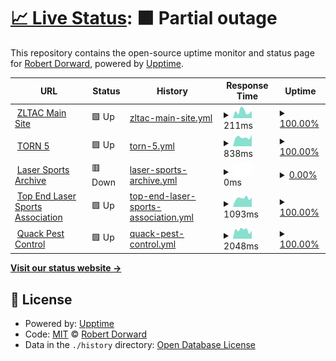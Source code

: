# [📈 Live Status](https://status.tr1cky.au): <!--live status--> **🟧 Partial outage**

This repository contains the open-source uptime monitor and status page for [Robert Dorward](https://tr1cky.au), powered by [Upptime](https://github.com/upptime/upptime).

<!--start: status pages-->
<!-- This summary is generated by Upptime (https://github.com/upptime/upptime) -->
<!-- Do not edit this manually, your changes will be overwritten -->
<!-- prettier-ignore -->
| URL | Status | History | Response Time | Uptime |
| --- | ------ | ------- | ------------- | ------ |
| <img alt="" src="https://icons.duckduckgo.com/ip3/zltac.com.au.ico" height="13"> [ZLTAC Main Site](https://zltac.com.au) | 🟩 Up | [zltac-main-site.yml](https://github.com/DorwardTech/status/commits/HEAD/history/zltac-main-site.yml) | <details><summary><img alt="Response time graph" src="./graphs/zltac-main-site/response-time-week.png" height="20"> 211ms</summary><br><a href="https://status.tr1cky.au/history/zltac-main-site"><img alt="Response time 205" src="https://img.shields.io/endpoint?url=https%3A%2F%2Fraw.githubusercontent.com%2FDorwardTech%2Fstatus%2FHEAD%2Fapi%2Fzltac-main-site%2Fresponse-time.json"></a><br><a href="https://status.tr1cky.au/history/zltac-main-site"><img alt="24-hour response time 229" src="https://img.shields.io/endpoint?url=https%3A%2F%2Fraw.githubusercontent.com%2FDorwardTech%2Fstatus%2FHEAD%2Fapi%2Fzltac-main-site%2Fresponse-time-day.json"></a><br><a href="https://status.tr1cky.au/history/zltac-main-site"><img alt="7-day response time 211" src="https://img.shields.io/endpoint?url=https%3A%2F%2Fraw.githubusercontent.com%2FDorwardTech%2Fstatus%2FHEAD%2Fapi%2Fzltac-main-site%2Fresponse-time-week.json"></a><br><a href="https://status.tr1cky.au/history/zltac-main-site"><img alt="30-day response time 213" src="https://img.shields.io/endpoint?url=https%3A%2F%2Fraw.githubusercontent.com%2FDorwardTech%2Fstatus%2FHEAD%2Fapi%2Fzltac-main-site%2Fresponse-time-month.json"></a><br><a href="https://status.tr1cky.au/history/zltac-main-site"><img alt="1-year response time 205" src="https://img.shields.io/endpoint?url=https%3A%2F%2Fraw.githubusercontent.com%2FDorwardTech%2Fstatus%2FHEAD%2Fapi%2Fzltac-main-site%2Fresponse-time-year.json"></a></details> | <details><summary><a href="https://status.tr1cky.au/history/zltac-main-site">100.00%</a></summary><a href="https://status.tr1cky.au/history/zltac-main-site"><img alt="All-time uptime 99.98%" src="https://img.shields.io/endpoint?url=https%3A%2F%2Fraw.githubusercontent.com%2FDorwardTech%2Fstatus%2FHEAD%2Fapi%2Fzltac-main-site%2Fuptime.json"></a><br><a href="https://status.tr1cky.au/history/zltac-main-site"><img alt="24-hour uptime 100.00%" src="https://img.shields.io/endpoint?url=https%3A%2F%2Fraw.githubusercontent.com%2FDorwardTech%2Fstatus%2FHEAD%2Fapi%2Fzltac-main-site%2Fuptime-day.json"></a><br><a href="https://status.tr1cky.au/history/zltac-main-site"><img alt="7-day uptime 100.00%" src="https://img.shields.io/endpoint?url=https%3A%2F%2Fraw.githubusercontent.com%2FDorwardTech%2Fstatus%2FHEAD%2Fapi%2Fzltac-main-site%2Fuptime-week.json"></a><br><a href="https://status.tr1cky.au/history/zltac-main-site"><img alt="30-day uptime 100.00%" src="https://img.shields.io/endpoint?url=https%3A%2F%2Fraw.githubusercontent.com%2FDorwardTech%2Fstatus%2FHEAD%2Fapi%2Fzltac-main-site%2Fuptime-month.json"></a><br><a href="https://status.tr1cky.au/history/zltac-main-site"><img alt="1-year uptime 99.98%" src="https://img.shields.io/endpoint?url=https%3A%2F%2Fraw.githubusercontent.com%2FDorwardTech%2Fstatus%2FHEAD%2Fapi%2Fzltac-main-site%2Fuptime-year.json"></a></details>
| <img alt="" src="https://icons.duckduckgo.com/ip3/torn.lasersports.au.ico" height="13"> [TORN 5](https://torn.lasersports.au) | 🟩 Up | [torn-5.yml](https://github.com/DorwardTech/status/commits/HEAD/history/torn-5.yml) | <details><summary><img alt="Response time graph" src="./graphs/torn-5/response-time-week.png" height="20"> 838ms</summary><br><a href="https://status.tr1cky.au/history/torn-5"><img alt="Response time 813" src="https://img.shields.io/endpoint?url=https%3A%2F%2Fraw.githubusercontent.com%2FDorwardTech%2Fstatus%2FHEAD%2Fapi%2Ftorn-5%2Fresponse-time.json"></a><br><a href="https://status.tr1cky.au/history/torn-5"><img alt="24-hour response time 1067" src="https://img.shields.io/endpoint?url=https%3A%2F%2Fraw.githubusercontent.com%2FDorwardTech%2Fstatus%2FHEAD%2Fapi%2Ftorn-5%2Fresponse-time-day.json"></a><br><a href="https://status.tr1cky.au/history/torn-5"><img alt="7-day response time 838" src="https://img.shields.io/endpoint?url=https%3A%2F%2Fraw.githubusercontent.com%2FDorwardTech%2Fstatus%2FHEAD%2Fapi%2Ftorn-5%2Fresponse-time-week.json"></a><br><a href="https://status.tr1cky.au/history/torn-5"><img alt="30-day response time 839" src="https://img.shields.io/endpoint?url=https%3A%2F%2Fraw.githubusercontent.com%2FDorwardTech%2Fstatus%2FHEAD%2Fapi%2Ftorn-5%2Fresponse-time-month.json"></a><br><a href="https://status.tr1cky.au/history/torn-5"><img alt="1-year response time 813" src="https://img.shields.io/endpoint?url=https%3A%2F%2Fraw.githubusercontent.com%2FDorwardTech%2Fstatus%2FHEAD%2Fapi%2Ftorn-5%2Fresponse-time-year.json"></a></details> | <details><summary><a href="https://status.tr1cky.au/history/torn-5">100.00%</a></summary><a href="https://status.tr1cky.au/history/torn-5"><img alt="All-time uptime 100.00%" src="https://img.shields.io/endpoint?url=https%3A%2F%2Fraw.githubusercontent.com%2FDorwardTech%2Fstatus%2FHEAD%2Fapi%2Ftorn-5%2Fuptime.json"></a><br><a href="https://status.tr1cky.au/history/torn-5"><img alt="24-hour uptime 100.00%" src="https://img.shields.io/endpoint?url=https%3A%2F%2Fraw.githubusercontent.com%2FDorwardTech%2Fstatus%2FHEAD%2Fapi%2Ftorn-5%2Fuptime-day.json"></a><br><a href="https://status.tr1cky.au/history/torn-5"><img alt="7-day uptime 100.00%" src="https://img.shields.io/endpoint?url=https%3A%2F%2Fraw.githubusercontent.com%2FDorwardTech%2Fstatus%2FHEAD%2Fapi%2Ftorn-5%2Fuptime-week.json"></a><br><a href="https://status.tr1cky.au/history/torn-5"><img alt="30-day uptime 100.00%" src="https://img.shields.io/endpoint?url=https%3A%2F%2Fraw.githubusercontent.com%2FDorwardTech%2Fstatus%2FHEAD%2Fapi%2Ftorn-5%2Fuptime-month.json"></a><br><a href="https://status.tr1cky.au/history/torn-5"><img alt="1-year uptime 100.00%" src="https://img.shields.io/endpoint?url=https%3A%2F%2Fraw.githubusercontent.com%2FDorwardTech%2Fstatus%2FHEAD%2Fapi%2Ftorn-5%2Fuptime-year.json"></a></details>
| <img alt="" src="https://icons.duckduckgo.com/ip3/archive.lasersports.au.ico" height="13"> [Laser Sports Archive](https://archive.lasersports.au) | 🟥 Down | [laser-sports-archive.yml](https://github.com/DorwardTech/status/commits/HEAD/history/laser-sports-archive.yml) | <details><summary><img alt="Response time graph" src="./graphs/laser-sports-archive/response-time-week.png" height="20"> 0ms</summary><br><a href="https://status.tr1cky.au/history/laser-sports-archive"><img alt="Response time 0" src="https://img.shields.io/endpoint?url=https%3A%2F%2Fraw.githubusercontent.com%2FDorwardTech%2Fstatus%2FHEAD%2Fapi%2Flaser-sports-archive%2Fresponse-time.json"></a><br><a href="https://status.tr1cky.au/history/laser-sports-archive"><img alt="24-hour response time 0" src="https://img.shields.io/endpoint?url=https%3A%2F%2Fraw.githubusercontent.com%2FDorwardTech%2Fstatus%2FHEAD%2Fapi%2Flaser-sports-archive%2Fresponse-time-day.json"></a><br><a href="https://status.tr1cky.au/history/laser-sports-archive"><img alt="7-day response time 0" src="https://img.shields.io/endpoint?url=https%3A%2F%2Fraw.githubusercontent.com%2FDorwardTech%2Fstatus%2FHEAD%2Fapi%2Flaser-sports-archive%2Fresponse-time-week.json"></a><br><a href="https://status.tr1cky.au/history/laser-sports-archive"><img alt="30-day response time 0" src="https://img.shields.io/endpoint?url=https%3A%2F%2Fraw.githubusercontent.com%2FDorwardTech%2Fstatus%2FHEAD%2Fapi%2Flaser-sports-archive%2Fresponse-time-month.json"></a><br><a href="https://status.tr1cky.au/history/laser-sports-archive"><img alt="1-year response time 0" src="https://img.shields.io/endpoint?url=https%3A%2F%2Fraw.githubusercontent.com%2FDorwardTech%2Fstatus%2FHEAD%2Fapi%2Flaser-sports-archive%2Fresponse-time-year.json"></a></details> | <details><summary><a href="https://status.tr1cky.au/history/laser-sports-archive">0.00%</a></summary><a href="https://status.tr1cky.au/history/laser-sports-archive"><img alt="All-time uptime 0.00%" src="https://img.shields.io/endpoint?url=https%3A%2F%2Fraw.githubusercontent.com%2FDorwardTech%2Fstatus%2FHEAD%2Fapi%2Flaser-sports-archive%2Fuptime.json"></a><br><a href="https://status.tr1cky.au/history/laser-sports-archive"><img alt="24-hour uptime 0.00%" src="https://img.shields.io/endpoint?url=https%3A%2F%2Fraw.githubusercontent.com%2FDorwardTech%2Fstatus%2FHEAD%2Fapi%2Flaser-sports-archive%2Fuptime-day.json"></a><br><a href="https://status.tr1cky.au/history/laser-sports-archive"><img alt="7-day uptime 0.00%" src="https://img.shields.io/endpoint?url=https%3A%2F%2Fraw.githubusercontent.com%2FDorwardTech%2Fstatus%2FHEAD%2Fapi%2Flaser-sports-archive%2Fuptime-week.json"></a><br><a href="https://status.tr1cky.au/history/laser-sports-archive"><img alt="30-day uptime 0.00%" src="https://img.shields.io/endpoint?url=https%3A%2F%2Fraw.githubusercontent.com%2FDorwardTech%2Fstatus%2FHEAD%2Fapi%2Flaser-sports-archive%2Fuptime-month.json"></a><br><a href="https://status.tr1cky.au/history/laser-sports-archive"><img alt="1-year uptime 0.00%" src="https://img.shields.io/endpoint?url=https%3A%2F%2Fraw.githubusercontent.com%2FDorwardTech%2Fstatus%2FHEAD%2Fapi%2Flaser-sports-archive%2Fuptime-year.json"></a></details>
| <img alt="" src="https://icons.duckduckgo.com/ip3/nt.lasersports.au.ico" height="13"> [Top End Laser Sports Association](https://nt.lasersports.au) | 🟩 Up | [top-end-laser-sports-association.yml](https://github.com/DorwardTech/status/commits/HEAD/history/top-end-laser-sports-association.yml) | <details><summary><img alt="Response time graph" src="./graphs/top-end-laser-sports-association/response-time-week.png" height="20"> 1093ms</summary><br><a href="https://status.tr1cky.au/history/top-end-laser-sports-association"><img alt="Response time 1068" src="https://img.shields.io/endpoint?url=https%3A%2F%2Fraw.githubusercontent.com%2FDorwardTech%2Fstatus%2FHEAD%2Fapi%2Ftop-end-laser-sports-association%2Fresponse-time.json"></a><br><a href="https://status.tr1cky.au/history/top-end-laser-sports-association"><img alt="24-hour response time 1159" src="https://img.shields.io/endpoint?url=https%3A%2F%2Fraw.githubusercontent.com%2FDorwardTech%2Fstatus%2FHEAD%2Fapi%2Ftop-end-laser-sports-association%2Fresponse-time-day.json"></a><br><a href="https://status.tr1cky.au/history/top-end-laser-sports-association"><img alt="7-day response time 1093" src="https://img.shields.io/endpoint?url=https%3A%2F%2Fraw.githubusercontent.com%2FDorwardTech%2Fstatus%2FHEAD%2Fapi%2Ftop-end-laser-sports-association%2Fresponse-time-week.json"></a><br><a href="https://status.tr1cky.au/history/top-end-laser-sports-association"><img alt="30-day response time 1107" src="https://img.shields.io/endpoint?url=https%3A%2F%2Fraw.githubusercontent.com%2FDorwardTech%2Fstatus%2FHEAD%2Fapi%2Ftop-end-laser-sports-association%2Fresponse-time-month.json"></a><br><a href="https://status.tr1cky.au/history/top-end-laser-sports-association"><img alt="1-year response time 1068" src="https://img.shields.io/endpoint?url=https%3A%2F%2Fraw.githubusercontent.com%2FDorwardTech%2Fstatus%2FHEAD%2Fapi%2Ftop-end-laser-sports-association%2Fresponse-time-year.json"></a></details> | <details><summary><a href="https://status.tr1cky.au/history/top-end-laser-sports-association">100.00%</a></summary><a href="https://status.tr1cky.au/history/top-end-laser-sports-association"><img alt="All-time uptime 100.00%" src="https://img.shields.io/endpoint?url=https%3A%2F%2Fraw.githubusercontent.com%2FDorwardTech%2Fstatus%2FHEAD%2Fapi%2Ftop-end-laser-sports-association%2Fuptime.json"></a><br><a href="https://status.tr1cky.au/history/top-end-laser-sports-association"><img alt="24-hour uptime 100.00%" src="https://img.shields.io/endpoint?url=https%3A%2F%2Fraw.githubusercontent.com%2FDorwardTech%2Fstatus%2FHEAD%2Fapi%2Ftop-end-laser-sports-association%2Fuptime-day.json"></a><br><a href="https://status.tr1cky.au/history/top-end-laser-sports-association"><img alt="7-day uptime 100.00%" src="https://img.shields.io/endpoint?url=https%3A%2F%2Fraw.githubusercontent.com%2FDorwardTech%2Fstatus%2FHEAD%2Fapi%2Ftop-end-laser-sports-association%2Fuptime-week.json"></a><br><a href="https://status.tr1cky.au/history/top-end-laser-sports-association"><img alt="30-day uptime 100.00%" src="https://img.shields.io/endpoint?url=https%3A%2F%2Fraw.githubusercontent.com%2FDorwardTech%2Fstatus%2FHEAD%2Fapi%2Ftop-end-laser-sports-association%2Fuptime-month.json"></a><br><a href="https://status.tr1cky.au/history/top-end-laser-sports-association"><img alt="1-year uptime 100.00%" src="https://img.shields.io/endpoint?url=https%3A%2F%2Fraw.githubusercontent.com%2FDorwardTech%2Fstatus%2FHEAD%2Fapi%2Ftop-end-laser-sports-association%2Fuptime-year.json"></a></details>
| <img alt="" src="https://icons.duckduckgo.com/ip3/quackpest.com.au.ico" height="13"> [Quack Pest Control](https://quackpest.com.au) | 🟩 Up | [quack-pest-control.yml](https://github.com/DorwardTech/status/commits/HEAD/history/quack-pest-control.yml) | <details><summary><img alt="Response time graph" src="./graphs/quack-pest-control/response-time-week.png" height="20"> 2048ms</summary><br><a href="https://status.tr1cky.au/history/quack-pest-control"><img alt="Response time 2092" src="https://img.shields.io/endpoint?url=https%3A%2F%2Fraw.githubusercontent.com%2FDorwardTech%2Fstatus%2FHEAD%2Fapi%2Fquack-pest-control%2Fresponse-time.json"></a><br><a href="https://status.tr1cky.au/history/quack-pest-control"><img alt="24-hour response time 1892" src="https://img.shields.io/endpoint?url=https%3A%2F%2Fraw.githubusercontent.com%2FDorwardTech%2Fstatus%2FHEAD%2Fapi%2Fquack-pest-control%2Fresponse-time-day.json"></a><br><a href="https://status.tr1cky.au/history/quack-pest-control"><img alt="7-day response time 2048" src="https://img.shields.io/endpoint?url=https%3A%2F%2Fraw.githubusercontent.com%2FDorwardTech%2Fstatus%2FHEAD%2Fapi%2Fquack-pest-control%2Fresponse-time-week.json"></a><br><a href="https://status.tr1cky.au/history/quack-pest-control"><img alt="30-day response time 2082" src="https://img.shields.io/endpoint?url=https%3A%2F%2Fraw.githubusercontent.com%2FDorwardTech%2Fstatus%2FHEAD%2Fapi%2Fquack-pest-control%2Fresponse-time-month.json"></a><br><a href="https://status.tr1cky.au/history/quack-pest-control"><img alt="1-year response time 2092" src="https://img.shields.io/endpoint?url=https%3A%2F%2Fraw.githubusercontent.com%2FDorwardTech%2Fstatus%2FHEAD%2Fapi%2Fquack-pest-control%2Fresponse-time-year.json"></a></details> | <details><summary><a href="https://status.tr1cky.au/history/quack-pest-control">100.00%</a></summary><a href="https://status.tr1cky.au/history/quack-pest-control"><img alt="All-time uptime 100.00%" src="https://img.shields.io/endpoint?url=https%3A%2F%2Fraw.githubusercontent.com%2FDorwardTech%2Fstatus%2FHEAD%2Fapi%2Fquack-pest-control%2Fuptime.json"></a><br><a href="https://status.tr1cky.au/history/quack-pest-control"><img alt="24-hour uptime 100.00%" src="https://img.shields.io/endpoint?url=https%3A%2F%2Fraw.githubusercontent.com%2FDorwardTech%2Fstatus%2FHEAD%2Fapi%2Fquack-pest-control%2Fuptime-day.json"></a><br><a href="https://status.tr1cky.au/history/quack-pest-control"><img alt="7-day uptime 100.00%" src="https://img.shields.io/endpoint?url=https%3A%2F%2Fraw.githubusercontent.com%2FDorwardTech%2Fstatus%2FHEAD%2Fapi%2Fquack-pest-control%2Fuptime-week.json"></a><br><a href="https://status.tr1cky.au/history/quack-pest-control"><img alt="30-day uptime 100.00%" src="https://img.shields.io/endpoint?url=https%3A%2F%2Fraw.githubusercontent.com%2FDorwardTech%2Fstatus%2FHEAD%2Fapi%2Fquack-pest-control%2Fuptime-month.json"></a><br><a href="https://status.tr1cky.au/history/quack-pest-control"><img alt="1-year uptime 100.00%" src="https://img.shields.io/endpoint?url=https%3A%2F%2Fraw.githubusercontent.com%2FDorwardTech%2Fstatus%2FHEAD%2Fapi%2Fquack-pest-control%2Fuptime-year.json"></a></details>

<!--end: status pages-->

[**Visit our status website →**](https://status.tr1cky.au)

## 📄 License

- Powered by: [Upptime](https://github.com/upptime/upptime)
- Code: [MIT](./LICENSE) © [Robert Dorward](https://tr1cky.au)
- Data in the `./history` directory: [Open Database License](https://opendatacommons.org/licenses/odbl/1-0/)
